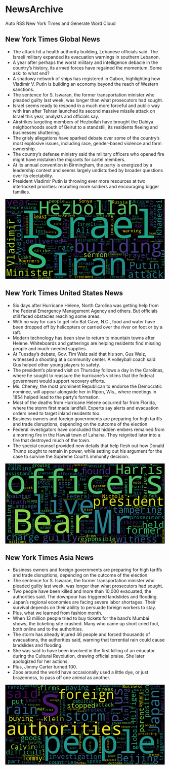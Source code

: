 # NewsArchive
Auto RSS New York Times and Generate Word Cloud

## New York Times Global News
* The attack hit a health authority building, Lebanese officials said. The Israeli military expanded its evacuation warnings in southern Lebanon.
* A year after perhaps the worst military and intelligence debacle in the country’s history, its armed forces have regained the momentum. Some ask: to what end?
* A shadowy network of ships has registered in Gabon, highlighting how Vladimir V. Putin is building an economy beyond the reach of Western sanctions.
* The sentence for S. Iswaran, the former transportation minister who pleaded guilty last week, was longer than what prosecutors had sought.
* Israel seems ready to respond in a much more forceful and public way with Iran after Tehran launched its second massive missile attack on Israel this year, analysts and officials say.
* Airstrikes targeting members of Hezbollah have brought the Dahiya neighborhoods south of Beirut to a standstill, its residents fleeing and businesses shuttering.
* The grisly allegations have sparked debate over some of the country’s most explosive issues, including race, gender-based violence and farm ownership.
* The country’s defense ministry said the military officers who opened fire might have mistaken the migrants for cartel members.
* At its annual convention in Birmingham, the party is energized by a leadership contest and seems largely undisturbed by broader questions over its electability.
* President Vladimir Putin is throwing ever more resources at two interlocked priorities: recruiting more soldiers and encouraging bigger families.

![Global](./global.png)
## New York Times United States News
* Six days after Hurricane Helene, North Carolina was getting help from the Federal Emergency Management Agency and others. But officials still faced obstacles reaching some areas.
* With no way for cars to get into Bat Cave, N.C., food and water have been dropped off by helicopters or carried over the river on foot or by a raft.
* Modern technology has been slow to return to mountain towns after Helene. Whiteboards and gatherings are helping residents find missing people and much-needed supplies.
* At Tuesday’s debate, Gov. Tim Walz said that his son, Gus Walz, witnessed a shooting at a community center. A volleyball coach said Gus helped other young players to safety.
* The president’s planned visit on Thursday follows a day in the Carolinas, where he sought to reassure the hurricane’s victims that the federal government would support recovery efforts.
* Ms. Cheney, the most prominent Republican to endorse the Democratic nominee, will appear alongside her in Ripon, Wis., where meetings in 1854 helped lead to the party’s formation.
* Most of the deaths from Hurricane Helene occurred far from Florida, where the storm first made landfall. Experts say alerts and evacuation orders need to target inland residents too.
* Business owners and foreign governments are preparing for high tariffs and trade disruptions, depending on the outcome of the election.
* Federal investigators have concluded that hidden embers remained from a morning fire in the Hawaii town of Lahaina. They reignited later into a fire that destroyed much of the town.
* The special counsel provided new details that help flesh out how Donald Trump sought to remain in power, while setting out his argument for the case to survive the Supreme Court’s immunity decision.

![US](./usnews.png)
## New York Times Asia News
* Business owners and foreign governments are preparing for high tariffs and trade disruptions, depending on the outcome of the election.
* The sentence for S. Iswaran, the former transportation minister who pleaded guilty last week, was longer than what prosecutors had sought.
* Two people have been killed and more than 10,000 evacuated, the authorities said. The downpour has triggered landslides and flooding.
* Japan’s regional economies are facing severe labor shortages. Their survival depends on their ability to persuade foreign workers to stay.
* Plus, what we learned from fashion month.
* When 13 million people tried to buy tickets for the band’s Mumbai shows, the ticketing site crashed. Many who came up short cried foul, both online and to the authorities.
* The storm has already injured 46 people and forced thousands of evacuations, the authorities said, warning that torrential rain could cause landslides and flooding.
* She was said to have been involved in the first killing of an educator during the Cultural Revolution, drawing official praise. She later apologized for her actions.
* Plus, Jimmy Carter turned 100.
* Zoos around the world have occasionally used a little dye, or just brazenness, to pass off one animal as another.

![Asian](./asian.png)
